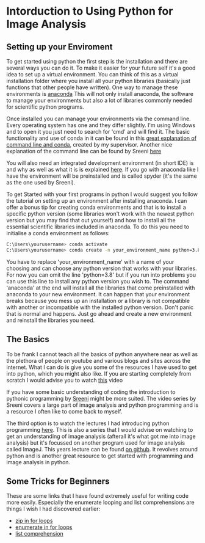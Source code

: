 # Intorduction to Using Python for Image Analysis
## Setting up your Enviroment
To get started using python the first step is the installation and there are several ways you can do it. To make it easier for your future self it's a good idea to set up a virtual environment. You can think of this as a virtual installation folder where you install all your python libraries (basically just functions that other people have written).
One way to manage these environments is [anaconda](https://www.anaconda.com/products/individual)
This will not only install anaconda, the software to manage your environments but also a lot of libraries commonly needed for scientific python programs. 

Once installed you can manage your environments via the command line. Every operating system has one and they differ slightly.
I'm using Windows and to open it you just need to search for 'cmd' and will find it.
The basic functionality and use of conda in it can be found in this [great explanation of command line and conda](https://youtu.be/MOEPe9TGBK0?t=1161), created by my supervisor.
Another nice explanation of the command line can be found by Sreeni [here](https://www.youtube.com/watch?v=AzuajQnRuGI&list=PLZsOBAyNTZwbIjGnolFydAN33gyyGP7lT&index=5&ab_channel=DigitalSreeni) 

You will also need an integrated development environment (in short IDE) is and why as well as what it is is explained [here](https://www.youtube.com/watch?v=BxebisJKWBg&list=PLZsOBAyNTZwbIjGnolFydAN33gyyGP7lT&index=7&ab_channel=DigitalSreeniDigitalSreeni). If you go with anaconda like I have the environment will be preinstalled and is called spyder (it's the same as the one used by Sreeni).

To get Started with your first programs in python I would suggest you follow the tutorial on setting up an environment after installing anaconda. I can offer a bonus tip for creating conda environments and that is to install a specific python version (some libraries won't work with the newest python version but you may find that out yourself) and how to install all the essential scientific libraries included in anaconda. To do this you need to initialise a conda environment as follows:

```sh
C:\Users\yourusername> conda activate
C:\Users\yourusername> conda create -n your_environment_name python=3.8 anaconda 
```

You have to replace 'your_environment_name' with a name of your choosing and can choose any python version that works with your libraries. For now you can omit the line 'python=3.8' but if you run into problems you can use this line to install any python version you wish to. The command 'anaconda' at the end will install all the libraries that come preinstalled with anaconda to your new environment. It can happen that your environment breaks because you mess up an installation or a library is not compatible with another or incompatible with the installed python version. Don't panic that is normal and happens. Just go ahead and create a new environment and reinstall the libraries you need. 

## The Basics
To be frank I cannot teach all the basics of python anywhere near as well as the plethora of people on youtube and various blogs and sites across the internet. What I can do is give you some of the resources I have used to get into python, which you might also like. If you are starting completely from scratch I would advise you to watch [this](https://www.youtube.com/watch?v=rfscVS0vtbw&ab_channel=freeCodeCamp.org) video

If you have some basic understanding of coding the introduction to pythonic programming by [Sreeni](https://www.youtube.com/watch?v=qgJLeDPT8UM&list=PLZsOBAyNTZwbIjGnolFydAN33gyyGP7lT&index=6&ab_channel=DigitalSreeniDigitalSreeni) might be more suited. The video series by Sreeni covers a large part of image analysis and python programming and is a resource I often like to come back to myself. 

The third option is to watch the lectures I had introducing python programming [here](https://www.youtube.com/watch?v=MOEPe9TGBK0). This is also a series that I would advise on watching to get an understanding of image analysis (afterall it's what got me into image analysis) but it's focussed on another program used for image analysis called ImageJ. This years lecture can be found [on github](https://github.com/BiAPoL/Bio-image_Analysis_with_Python). It revolves around python and is another great resource to get started with programming and image analysis in python.

## Some Tricks for Beginners
These are some links that I have found extremely useful for writing code more easily. Especially the enumerate looping and list comprehensions are things I wish I had discovered earlier:
* [zip in for loops](https://stackoverflow.com/questions/18648626/for-loop-with-two-variables)
* [enumerate in for loops](https://realpython.com/python-enumerate/)
* [list comprehension](https://www.w3schools.com/python/python_lists_comprehension.asp)



